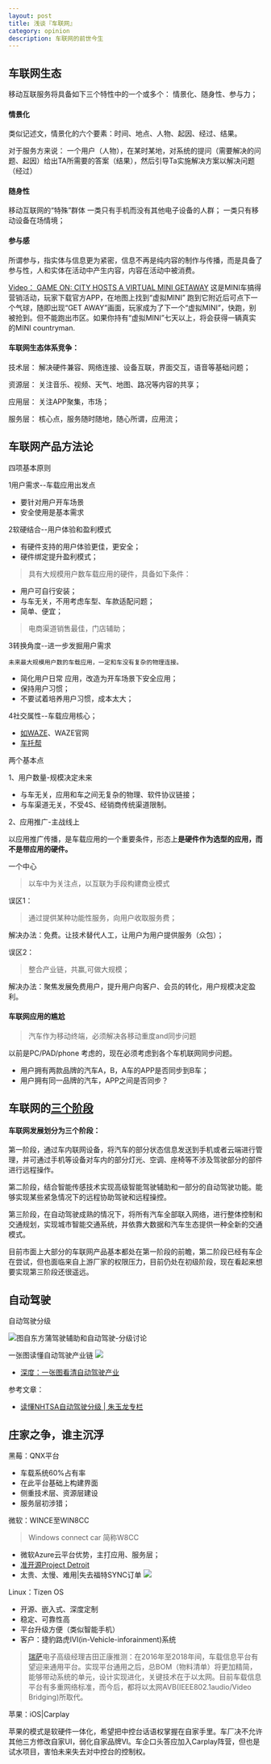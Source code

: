 ```yaml
---
layout: post
title: 浅谈『车联网』
category: opinion
description: 车联网的前世今生
---
```


## 车联网生态

移动互联服务将具备如下三个特性中的一个或多个：
情景化、随身性、参与力；

#### 情景化

类似记述文，情景化的六个要素：时间、地点、人物、起因、经过、结果。

对于服务方来说： 一个用户（人物），在某时某地，对系统的提问（需要解决的问题、起因）给出TA所需要的答案（结果），然后引导Ta实施解决方案以解决问题（经过）

#### 随身性

移动互联网的“特殊”群体
一类只有手机而没有其他电子设备的人群；
一类只有移动设备在场情境；

#### 参与感

所谓参与，指实体与信息更为紧密，信息不再是纯内容的制作与传播，而是具备了参与性，人和实体在活动中产生内容，内容在活动中被消费。

[Video： GAME ON: CITY HOSTS A VIRTUAL MINI GETAWAY](https://www.lsnglobal.com/seed/article/2836/game-on-city-hosts-a-virtual-mini-getaway)
这是MINI车搞得营销活动，玩家下载官方APP，在地图上找到“虚拟MINI” 跑到它附近后可点下一个气球，随即出现“GET AWAY”画面，玩家成为了下一个“虚拟MINI”，快跑，别被抢到。但不能跑出市区。如果你持有“虚拟MINI”七天以上，将会获得一辆真实的MINI countryman.

#### 车联网生态体系竞争：

技术层：
解决硬件兼容、网络连接、设备互联，界面交互，语音等基础问题；


资源层：
关注音乐、视频、天气、地图、路况等内容的共享；

应用层：
关注APP聚集，市场；


服务层：
核心点，服务随时随地，随心所谓，应用流；


## 车联网产品方法论

四项基本原则

1用户需求--车载应用出发点
 - 要针对用户开车场景
 - 安全使用是基本需求

2软硬结合--用户体验和盈利模式
 - 有硬件支持的用户体验更佳，更安全；
 - 硬件绑定提升盈利模式；

> 具有大规模用户数车载应用的硬件，具备如下条件：
 
 - 用户可自行安装；
 - 与车无关，不用考虑车型、车款适配问题；
 - 简单、便宜；
> 电商渠道销售最佳，门店辅助；

3转换角度--进一步发掘用户需求

`未来最大规模用户数的车载应用，一定和车没有复杂的物理连接。`
 - 简化用户日常 应用，改造为开车场景下安全应用；
 - 保持用户习惯；
 - 不要试着培养用户习惯，成本太大；

4社交属性--车载应用核心； 
 - [如WAZE](http://www.huxiu.com/article/15893/1.html)、WAZE官网
 - [车托帮](http://www.chetuobang.com/)

两个基本点

1、用户数量-规模决定未来

+ 与车无关，应用和车之间无复杂的物理、软件协议链接；
+ 与车渠道无关，不受4S、经销商传统渠道限制。

2、应用推广-主战线上

以应用推广传播，是车载应用的一个重要条件，形态上**是硬件作为选型的应用，而不是带应用的硬件。**


一个中心

> 以车中为关注点，以互联为手段构建商业模式

误区1：

> 通过提供某种功能性服务，向用户收取服务费；

解决办法：免费。让技术替代人工，让用户为用户提供服务（众包）；

误区2：

> 整合产业链，共赢,可做大规模；

解决办法：聚焦发展免费用户，提升用户向客户、会员的转化，用户规模决定盈利。


#### 车联网应用的尴尬

> 汽车作为移动终端，必须解决各移动重度and同步问题

以前是PC/PAD/phone 考虑的，现在必须考虑到各个车机联网同步问题。

+ 用户拥有两款品牌的汽车A，B，A车的APP是否同步到B车；
+ 用户拥有同一品牌的汽车，APP之间是否同步？


## 车联网的[三个阶段](http://www.cheyun.com/content/10447)

#### 车联网发展划分为三个阶段：

第一阶段，通过车内联网设备，将汽车的部分状态信息发送到手机或者云端进行管理，并可通过手机等设备对车内的部分灯光、空调、座椅等不涉及驾驶部分的部件进行远程操作。

第二阶段，结合智能传感技术实现高级智能驾驶辅助和一部分的自动驾驶功能。能够实现某些紧急情况下的远程协助驾驶和远程操控。

第三阶段，在自动驾驶成熟的情况下，将所有汽车全部联入网络，进行整体控制和交通规划，实现城市智能交通系统，并依靠大数据和汽车生态提供一种全新的交通模式。

目前市面上大部分的车联网产品基本都处在第一阶段的前瞻，第二阶段已经有车企在尝试，但也面临来自上游厂家的权限压力，目前仍处在初级阶段，现在看起来想要实现第三阶段还很遥远。





## 自动驾驶

自动驾驶分级

![图自东方蒲驾驶辅助和自动驾驶-分级讨论](http://7xrpqy.com1.z0.glb.clouddn.com/NHTSA%E8%87%AA%E5%8A%A8%E9%A9%BE%E9%A9%B6%E5%88%86%E7%BA%A7.jpg)

一张图读懂自动驾驶产业链
![](http://ww1.prweb.com/prfiles/2016/06/08/13472308/Source_Vision_Systems_Intelligence_Infographic.JPG)
- [深度：一张图看清自动驾驶产业](http://www.leiphone.com/news/201606/QUGoK5cKNFf9Z8oQ.html)

参考文章：

+ [读懂NHTSA自动驾驶分级 | 朱玉龙专栏](http://www.cheyun.com/content/10421)


## 庄家之争，谁主沉浮

黑莓：QNX平台

+ 车载系统60%占有率
+ 在此平台基础上构建界面
+ 侧重技术层、资源层建设
+ 服务层初涉猎；

微软：WINCE至WIN8CC

> Windows connect car 简称W8CC

+ 微软Azure云平台优势，主打应用、服务层；
+ [准开源Project Detroit](https://channel9.msdn.com/coding4fun/articles/Project-Detroit-An-Overview)
+ 太贵、太慢、难用|失去福特SYNC订单
![](http://files.channel9.msdn.com/thumbnail/09615539-1a33-49f7-b438-ca1b9543d712.jpg)

Linux：Tizen OS

+ 开源、嵌入式、深度定制
+ 稳定、可靠性高
+ 平台升级方便（类似智能手机）
+ 客户：捷豹路虎IVI(in-Vehicle-inforainment)系统

> [瑞萨](http://cn.renesas.com/edge_ol/topics/17/index.jsp)电子高级经理吉田正康推测：在2016年至2018年间，车载信息平台有望迎来通用平台。实现平台通用之后，总BOM（物料清单）将更加精简，能够带动系统的单元，设计实现进化，关键技术在于以太网。目前车载信息平台有多重网络标准，而今后，都将以太网AVB(IEEE802.1audio/Video Bridging)所取代。


苹果：iOS|Carplay

苹果的模式是软硬件一体化，希望把中控台话语权掌握在自家手里。车厂决不允许其他三方修改自家UI，弱化自家品牌VI。车企口头答应加入Carplay阵营，但也是试水项目，害怕未来失去对中控台的控制权。
